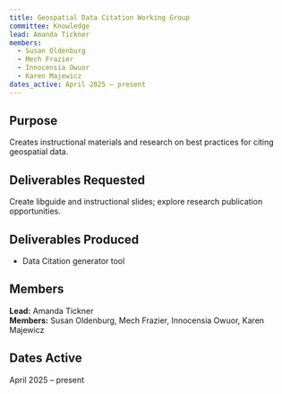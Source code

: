 ```yaml
---
title: Geospatial Data Citation Working Group
committee: Knowledge
lead: Amanda Tickner
members:
  - Susan Oldenburg
  - Mech Frazier
  - Innocensia Owuor
  - Karen Majewicz
dates_active: April 2025 – present
---
```


## Purpose

Creates instructional materials and research on best practices for citing geospatial data.

## Deliverables Requested

Create libguide and instructional slides; explore research publication opportunities.

## Deliverables Produced

- Data Citation generator tool

## Members

**Lead:** Amanda Tickner  
**Members:** Susan Oldenburg, Mech Frazier, Innocensia Owuor, Karen Majewicz

## Dates Active
April 2025 – present
